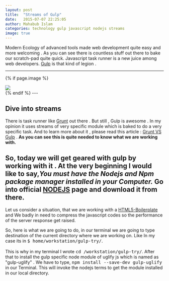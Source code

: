 ```yaml
---
layout: post
title:  "Streams of Gulp"
date:   2015-07-07 22:25:05
author: Mahabub Islam
categories: technology gulp javascript nodejs streams
image: true
---
```


Modern Ecology of advanced tools made web development quite easy and more welcoming . As you can see there is countless stuff out there to bake our scratch-pad quite quick. Javascript task runner is a new juice among web developers. [Gulp](http://gulpjs.com/) is that kind of legion .

---

{% if page.image %}
 <div class="post-img">
  <img class="img-responsive img-post" src="{{site.baseurl}}/img/gulp.png "/>
 </div>
{% endif %}
---

## Dive into streams

There is task runner like [Grunt](http://gruntjs.com/) out there . But still , Gulp is awesome . In my opinion it uses streams of very specific module which is baked to do a very specific task. And to learn more about it , please read this article : [Grunt VS Gulp](http://jaysoo.ca/2014/01/27/gruntjs-vs-gulpjs/) .
**As you can see this is quite needed  to know what we are working with.**


So, today we will get geared with gulp by working with it . At the very beginning I would like to say,*You must have the Nodejs and Npm package manager installed in your Computer.*
Go into official [NODEJS](http://nodejs.org/) page and download it from there.
---


Let us consider a situation, that we are working with a [HTML5-Boilerplate](https://html5boilerplate.com/) and We badly in need to compress the javascript codes so the performance of the server response get raised.

So, here is what we are going to do, in our terminal we are going to type destination of the current directory where we are working on. Like In my case its in <kbd>$ home/workstation/gulp-try/</kbd>. <br/><br/>
This is why in my terminal I wrote <kbd>cd /workstation/gulp-try/</kbd>. After that to install the gulp specific node module of uglify js which is named as "gulp-uglify" . We have to type, <kbd>npm install --save-dev gulp-uglify</kbd> in our Terminal. This will invoke the nodejs terms to get the module installed in our local directory.
